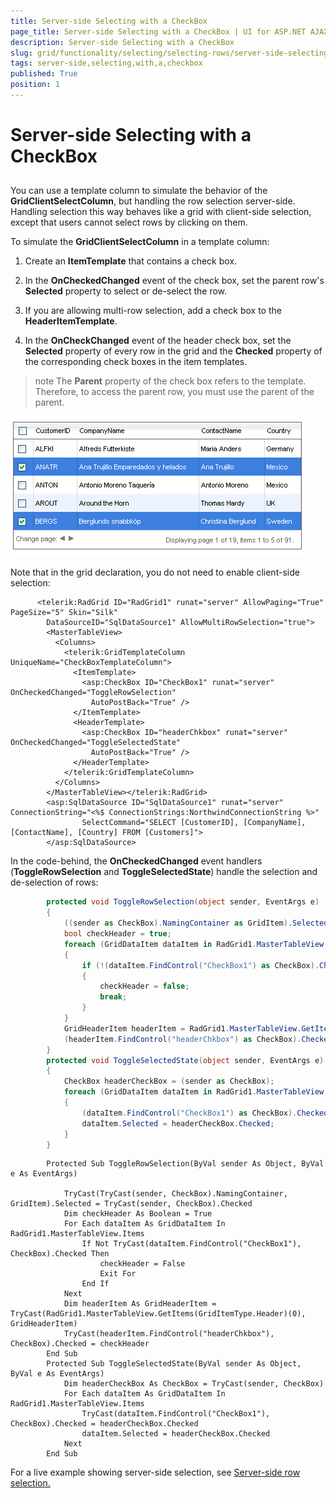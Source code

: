 ```yaml
---
title: Server-side Selecting with a CheckBox
page_title: Server-side Selecting with a CheckBox | UI for ASP.NET AJAX Documentation
description: Server-side Selecting with a CheckBox
slug: grid/functionality/selecting/selecting-rows/server-side-selecting-with-a-checkbox
tags: server-side,selecting,with,a,checkbox
published: True
position: 1
---
```


# Server-side Selecting with a CheckBox



## 

You can use a template column to simulate the behavior of the __GridClientSelectColumn__, but handling the row selection server-side. Handling selection this way behaves like a grid with client-side selection, except that users cannot select rows by clicking on them.

To simulate the __GridClientSelectColumn__ in a template column:

1. Create an __ItemTemplate__ that contains a check box.

1. In the __OnCheckedChanged__ event of the check box, set the parent row's __Selected__ property to select or de-select the row.

1. If you are allowing multi-row selection, add a check box to the __HeaderItemTemplate__.

1. In the __OnCheckChanged__ event of the header check box, set the __Selected__ property of every row in the grid and the __Checked__ property of the corresponding check boxes in the item templates.

>note The __Parent__ property of the check box refers to the template. Therefore, to access the parent row, you must use the parent of the parent.
>


![](images/SelectRowServerSide.PNG)

Note that in the grid declaration, you do not need to enable client-side selection:

````ASPNET
	  <telerik:RadGrid ID="RadGrid1" runat="server" AllowPaging="True" PageSize="5" Skin="Silk"
	    DataSourceID="SqlDataSource1" AllowMultiRowSelection="true">
	    <MasterTableView>
	      <Columns>
	        <telerik:GridTemplateColumn UniqueName="CheckBoxTemplateColumn">
	          <ItemTemplate>
	            <asp:CheckBox ID="CheckBox1" runat="server" OnCheckedChanged="ToggleRowSelection"
	              AutoPostBack="True" />
	          </ItemTemplate>
	          <HeaderTemplate>
	            <asp:CheckBox ID="headerChkbox" runat="server" OnCheckedChanged="ToggleSelectedState"
	              AutoPostBack="True" />
	          </HeaderTemplate>
	        </telerik:GridTemplateColumn>
	      </Columns>
	    </MasterTableView></telerik:RadGrid>
	    <asp:SqlDataSource ID="SqlDataSource1" runat="server" ConnectionString="<%$ ConnectionStrings:NorthwindConnectionString %>"
	            SelectCommand="SELECT [CustomerID], [CompanyName], [ContactName], [Country] FROM [Customers]">
	    </asp:SqlDataSource>
````



In the code-behind, the __OnCheckedChanged__ event handlers (__ToggleRowSelection__ and __ToggleSelectedState__) handle the selection and de-selection of rows:



````C#
	    protected void ToggleRowSelection(object sender, EventArgs e)
	    {
	        ((sender as CheckBox).NamingContainer as GridItem).Selected = (sender as CheckBox).Checked;
	        bool checkHeader = true;
	        foreach (GridDataItem dataItem in RadGrid1.MasterTableView.Items)
	        {
	            if (!(dataItem.FindControl("CheckBox1") as CheckBox).Checked)
	            {
	                checkHeader = false;
	                break;
	            }
	        }
	        GridHeaderItem headerItem = RadGrid1.MasterTableView.GetItems(GridItemType.Header)[0] as GridHeaderItem;
	        (headerItem.FindControl("headerChkbox") as CheckBox).Checked = checkHeader;
	    }
	    protected void ToggleSelectedState(object sender, EventArgs e)
	    {
	        CheckBox headerCheckBox = (sender as CheckBox);
	        foreach (GridDataItem dataItem in RadGrid1.MasterTableView.Items)
	        {
	            (dataItem.FindControl("CheckBox1") as CheckBox).Checked = headerCheckBox.Checked;
	            dataItem.Selected = headerCheckBox.Checked;
	        }
	    }
````
````VB.NET
	    Protected Sub ToggleRowSelection(ByVal sender As Object, ByVal e As EventArgs)
	
	        TryCast(TryCast(sender, CheckBox).NamingContainer, GridItem).Selected = TryCast(sender, CheckBox).Checked
	        Dim checkHeader As Boolean = True
	        For Each dataItem As GridDataItem In RadGrid1.MasterTableView.Items
	            If Not TryCast(dataItem.FindControl("CheckBox1"), CheckBox).Checked Then
	                checkHeader = False
	                Exit For
	            End If
	        Next
	        Dim headerItem As GridHeaderItem = TryCast(RadGrid1.MasterTableView.GetItems(GridItemType.Header)(0), GridHeaderItem)
	        TryCast(headerItem.FindControl("headerChkbox"), CheckBox).Checked = checkHeader
	    End Sub
	    Protected Sub ToggleSelectedState(ByVal sender As Object, ByVal e As EventArgs)
	        Dim headerCheckBox As CheckBox = TryCast(sender, CheckBox)
	        For Each dataItem As GridDataItem In RadGrid1.MasterTableView.Items
	            TryCast(dataItem.FindControl("CheckBox1"), CheckBox).Checked = headerCheckBox.Checked
	            dataItem.Selected = headerCheckBox.Checked
	        Next
	    End Sub
````


For a live example showing server-side selection, see [Server-side row selection.](http://demos.telerik.com/aspnet-ajax/Grid/Examples/Programming/SelectRowWithCheckBox/DefaultCS.aspx)
